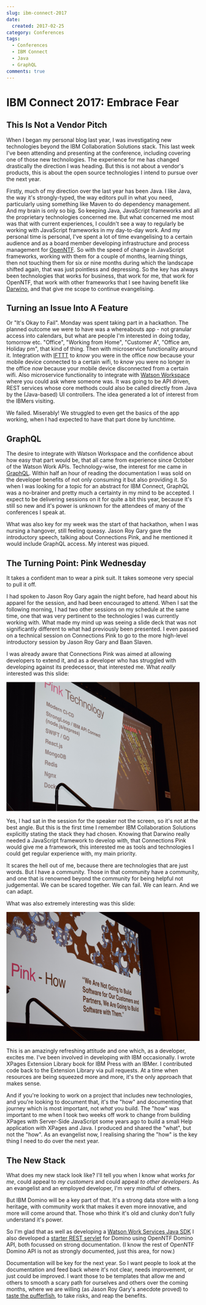 ```yaml
---
slug: ibm-connect-2017
date: 
  created: 2017-02-25
category: Conferences
tags:
  - Conferences
  - IBM Connect
  - Java
  - GraphQL
comments: true
---
```

# IBM Connect 2017: Embrace Fear

## This Is Not a Vendor Pitch

When I began my personal blog last year, I was investigating new technologies beyond the IBM Collaboration Solutions stack. This last week I've been attending and presenting at the conference, including covering one of those new technologies. The experience for me has changed drastically the direction I was heading. But this is not about a vendor's products, this is about the open source technologies I intend to pursue over the next year.

<!-- more -->

Firstly, much of my direction over the last year has been Java. I like Java, the way it's strongly-typed, the way editors pull in what you need, particularly using something like Maven to do dependency management. And my brain is only so big. So keeping Java, JavaScript frameworks and all the proprietary technologies concerned me. But what concerned me most was that with current experiences, I couldn't see a way to regularly be working with JavaScript frameworks in my day-to-day work. And my personal time is personal, I've spent a lot of time evangelising to a certain audience and as a board member developing infrastructure and process management for [OpenNTF](https://www.openntf.org). So with the speed of change in JavaScript frameworks, working with them for a couple of months, learning things, then not touching them for six or nine months during which the landscape shifted again, that was just pointless and depressing. So the key has always been technologies that works for business, that work for me, that work for OpenNTF, that work with other frameworks that I see having benefit like [Darwino](https://www.darwino.com), and that give me scope to continue evangelising.

## Turning an Issue Into A Feature

Or "It's Okay to Fail". Monday was spent taking part in a hackathon. The planned outcome we were to have was a whereabouts app - not granular access into calendars, but what are people I'm interested in doing today, tomorrow etc. "Office", "Working from Home", "Customer A", "Office am, Holiday pm", that kind of thing. Then with microservice functionality around it. Integration with [IFTTT](https://ifttt.com/) to _know_ you were in the office _now_ because your mobile device connected to a certain wifi, to _know_ you were no longer in the office _now_ because your mobile device disconnected from a certain wifi. Also microservice functionality to integrate with [Watson Workspace](https://workspace.ibm.com/) where you could ask where someone was. It was going to be API driven, REST services whose core methods could also be called directly from Java by the (Java-based) UI controllers. The idea generated a lot of interest from the IBMers visiting.

We failed. Miserably! We struggled to even get the basics of the app working, when I had expected to have that part done by lunchtime.

## GraphQL

The desire to integrate with Watson Workspace and the confidence about how easy that part would be, that all came from experience since October of the Watson Work APIs. Technology-wise, the interest for me came in [GraphQL](http://graphql.org/). Within half an hour of reading the documentation I was sold on the developer benefits of not only consuming it but also providing it. So when I was looking for a topic for an abstract for IBM Connect, GraphQL was a no-brainer and pretty much a certainty in my mind to be accepted. I expect to be delivering sessions on it for quite a bit this year, because it's still so new and it's power is unknown for the attendees of many of the conferences I speak at.

What was also key for my week was the start of that hackathon, when I was nursing a hangover, still feeling queasy. Jason Roy Gary gave the introductory speech, talking about Connections Pink, and he mentioned it would include GraphQL access. My interest was piqued.

## The Turning Point: Pink Wednesday

It takes a confident man to wear a pink suit. It takes someone very special to pull it off.

I had spoken to Jason Roy Gary again the night before, had heard about his apparel for the session, and had been encouraged to attend. When I sat the following morning, I had two other sessions on my schedule at the same time, one that was very pertinent to the technologies I was currently working with. What made my mind up was seeing a slide deck that was not significantly different to what had previously been presented. I even passed on a technical session on Connections Pink to go to the more high-level introductory session by Jason Roy Gary and Baan Slaven.

I was already aware that Connections Pink was aimed at allowing developers to extend it, and as a developer who has struggled with developing against its predecessor, that interested me. What _really_ interested was this slide:

![Connections Pink Stack](../../images/post-images/2017-02-25-pink-stack.JPG)

Yes, I had sat in the session for the speaker not the screen, so it's not at the best angle. But this is the first time I remember IBM Collaboration Solutions explicitly stating the stack they had chosen. Knowing that Darwino really needed a JavaScript framework to develop with, that Connections Pink would give me a framework, this interested me as tools and technologies I could get regular experience with, my main priority.

It scares the hell out of me, because there are technologies that are just words. But I have a community. Those in that community have a community, and one that is renowned beyond the community for being helpful not judgemental. We can be scared together. We can fail. We can learn. And we can adapt.

What was also extremely interesting was this slide:

![How](../../images/post-images/2017-02-25-pink-how.JPG)

This is an amazingly refreshing attitude and one which, as a developer, excites me. I've been involved in developing _with_ IBM occasionally. I wrote XPages Extension Library book for IBM Press with an IBMer. I contributed code back to the Extension Library via pull requests. At a time when resources are being squeezed more and more, it's the only approach that makes sense.

And if you're looking to work on a project that includes new technologies, and you're looking to document that, it's the "how" and documenting that journey which is most important, not _what_ you build. The "how" was important to me when I took two weeks off work to change from building XPages with Server-Side JavaScript some years ago to build a small Help application with XPages and Java. I produced and shared the "what", but not the "how". As an evangelist now, I realising sharing the "how" is the key thing I need to do over the next year.

## The New Stack

What does my new stack look like? I'll tell you when I know what works _for me_, could appeal to _my customers_ and could appeal _to other developers_. As an evangelist and an employed developer, I'm very mindful of others.

But IBM Domino will be a key part of that. It's a strong data store with a long heritage, with community work that makes it even more innovative, and more will come around that. Those who think it's old and clunky don't fully understand it's power.

So I'm glad that as well as developing a [Watson Work Services Java SDK](https://wiki.openntf.org/display/WWSJava/Watson+Work+Services+API+Java+SDK) I also developed a [starter REST servlet](https://wiki.openntf.org/display/ODA/ODA+Demo+Servlet) for Domino using OpenNTF Domino API, both focussed on strong documentation. (I know the rest of OpenNTF Domino API is not as strongly documented, just this area, for now.)

Documentation will be key for the next year. So I want people to look at the documentation and feed back where it's not clear, needs improvement, or just could be improved. I want those to be templates that allow me and others to smooth a scary path for ourselves and others over the coming months, where we are willing (as Jason Roy Gary's anecdote proved) to [taste the pufferfish](https://en.wikipedia.org/wiki/Tetraodontidae#Poisoning), to take risks, and reap the benefits.